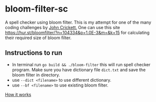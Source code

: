# bloom-filter-sc

A spell checker using bloom filter. This is my attempt for one of the many coding challenges by [John Crickett.](https://codingchallenges.fyi/challenges/challenge-bloom)
One can use this site https://hur.st/bloomfilter/?n=104334&p=1.0E-3&m=&k=15 for calculating their required size of bloom filter.

## Instructions to run

- In terminal run `go build && ./bloom-filter` this will run spell checker program. Make sure you have dictionary file `dict.txt` and save the bloom filter in directory.
- use `--dict <filename>` to use different dictionary.
- use `--bf <filename>` to use existing bloom filter.

[How it works](https://imrishav.vercel.app/blog/bloom-filter-spell-checker/)
